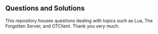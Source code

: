 ## Questions and Solutions
This repository houses questions dealing with topics such as Lua, The Forgotten Server,
and OTClient. Thank you very much.
